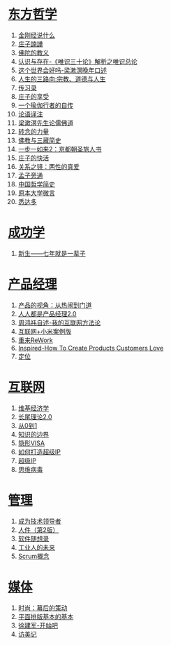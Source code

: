 # [东方哲学][1]
1. [金刚经说什么](eastern_philosophy/jin_gang_jing_shuo_shen_me.md)
1. [庄子諵譁](eastern_philosophy/zhuang_zi_nan_hua.md)
1. [佛陀的教义](eastern_philosophy/fo_tuo_jiao_yi.md)
1. [认识与存在-《唯识三十论》解析之唯识总论](eastern_philosophy/wei_shi_san_shi_lun.md)
1. [这个世界会好吗-梁漱溟晚年口述](eastern_philosophy/liang_shu_min_wan_nian_kou_shu.md)
1. [人生的三路向:宗教、道德与人生](eastern_philosophy/ren_sheng_de_san_lu_xiang.md)
1. [传习录](eastern_philosophy/chuan_xi_lu.md)
1. [庄子的享受](eastern_philosophy/zhuang_zi_de_xiang_shou.md)
1. [一个瑜伽行者的自传](eastern_philosophy/yi_ge_yu_jia_xing_zhe_de_zi_zhuan.md)
1. [论语译注](eastern_philosophy/lun_yu_yi_zhu.md)
1. [梁漱溟先生论儒佛道](eastern_philosophy/liang_shu_min_xian_sheng_lun_ru_fo_dao.md)
1. [转念的力量](eastern_philosophy/zhuan_nian_de_li_liang.md)
1. [佛教与三藏简史](eastern_philosophy/fo_jiao_yu_san_zang_jian_shi.md)
1. [一步一如来2：京都朝圣旅人书](eastern_philosophy/yi_bu_yi_ru_lai2.md)
1. [庄子的快活](eastern_philosophy/zhuang_zi_de_kuai_huo.md)
1. [关系之镜：两性的真爱](eastern_philosophy/liang_xing_de_zhen_ai.md)
1. [孟子旁通](eastern_philosophy/meng_zi_pang_tong.md)
1. [中国哲学简史](eastern_philosophy/zhong_guo_zhe_xue_jian_shi.md)
1. [原本大学微言](eastern_philosophy/yuan_ben_da_xue_wei_yan.md)
1. [悉达多](eastern_philosophy/xi_da_duo.md)

# [成功学][2]
1. [新生——七年就是一辈子](success/xin_sheng.md)

# [产品经理][3]
1. [产品的视角：从热闹到门道](product/perspective_product.md)
1. [人人都是产品经理2.0](product/product_manager_sujie.md)
1. [周鸿祎自述-我的互联网方法论](product/zhou_hong_yi.md)
1. [互联网+小米案例版](product/internet_plus_xiaomi.md)
1. [重来ReWork](product/rework.md)
1. [Inspired-How To Create Products Customers Love](product/inspired.md)
1. [定位](product/positioning.md)

# [互联网][4]
1. [维基经济学](internet/wikinomics.md)
1. [长尾理论2.0](internet/long_tail.md)
1. [从0到1](internet/zero_to_one.md)
1. [知识的边界](internet/too_big_to_know.md)
1. [隐形VISA](internet/visa.md)
1. [如何打造超级IP](internet/create_ip.md)
1. [超级IP](internet/super_ip.md)
1. [思维病毒](internet/virus-of-the-mind.md)

# [管理][5]
1. [成为技术领导者](management/tech_leader.md)
1. [人件（第2版）](management/peopleware.md)
1. [软件随想录](management/more_joel_on_software.md)
1. [工业人的未来](management/the_future_of_industrial_man.md)
1. [Scrum概念](management/scrum.md)

# [媒体][6]
1. [时尚：幕后的策动](media/fashion_editor.md)
1. [平面排版基本的基本](media/graphic_design.md)
1. [徐建军-开始吧](media/kaistart.md)
1. [访美记](media/fang-mei.md)







[1]: eastern_philosophy/
[2]: success/
[3]: product/
[4]: internet/
[5]: management/
[6]: media/
